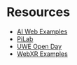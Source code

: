 # Resources

* [AI Web Examples](http://pa-legg.github.io/resources/ai-web-examples/)
* [PiLab](http://pa-legg.github.io/resources/pilab/)
* [UWE Open Day](http://pa-legg.github.io/resources/uwe-ohd2025)
* [WebXR Examples](http://pa-legg.github.io/resources/webxr)
